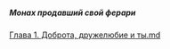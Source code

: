 ##### Монах продавший свой ферари
[Глава 1. Доброта, дружелюбие и ты.md](Глава%201.%20Доброта,%20дружелюбие%20и%20ты.md)
